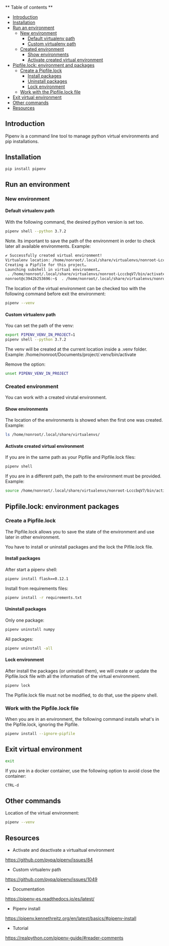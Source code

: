 ** Table of contents **
- [Introduction](#introduction)
- [Installation](#installation)
- [Run an environment](#run_an_environment)
  - [New environment](#new_environment)
      - [Default virtualenv path](#new_environment_default_path)
      - [Custom virtualenv path](#new_environment_custom_path)
  - [Created environment](#created_environment)
      - [Show environments](#show_environments)
      - [Activate created virtual environment](#activate_created_virtual_environment)
- [Pipfile.lock: environment and packages](#pipfile_lock)
  - [Create a Pipfile.lock](#create_a_pipfile.lock)
      - [Install packages](#install_packages)
      - [Uninstall packages](#uninstall_packages)
      - [Lock environment](#lock_environment)
  - [Work with the Pipfile.lock file](#work_with_the_pipfile_lock_file)
- [Exit virtual environment](#exit_virtual_environment)
- [Other commands](#other_commands)
- [Resources](#resources)

<a name="introduction"></a>
## Introduction

Pipenv is a command line tool to manage python virtual environments and pip installations.

<a name="installation"></a>
## Installation

```bash
pip install pipenv
```

<a name="run_an_environment"></a>
## Run an environment

<a name="new_environment"></a>
### New environment

<a name="new_environment_default_path"></a>
#### Default virtualenv path

With the following command, the desired python version is set too.

```bash
pipenv shell --python 3.7.2
```

Note. Its important to save the path of the environment in order to check later all available environments. Example:

```bash
✔ Successfully created virtual environment!                                                                    
Virtualenv location: /home/nonroot/.local/share/virtualenvs/nonroot-LcccbqV7                                   
Creating a Pipfile for this project…                                                                           
Launching subshell in virtual environment…                                                                     
 . /home/nonroot/.local/share/virtualenvs/nonroot-LcccbqV7/bin/activate                                        
nonroot@c3942b253696:~$  . /home/nonroot/.local/share/virtualenvs/nonroot-LcccbqV7/bin/activate
```

The location of the virtual environment can be checked too with the following command before exit the environment:

```bash
pipenv --venv
```

<a name="new_environment_custom_path"></a>
#### Custom virtualenv path

You can set the path of the venv:

```bash
export PIPENV_VENV_IN_PROJECT=1
pipenv shell --python 3.7.2
```

The venv will be created at the current location inside a .venv folder. Example: /home/nonroot/Documents/project/.venv/bin/activate

Remove the option:

```bash
unset PIPENV_VENV_IN_PROJECT
```

<a name="created_environment"></a>
### Created environment

You can work with a created virutal environment.

<a name="show_environments"></a>
#### Show environments

The location of the environments is showed when the first one was created. Example:

```bash
ls /home/nonroot/.local/share/virtualenvs/
```

<a name="activate_created_virtual_environment"></a>
#### Activate created virtual environment

If you are in the same path as your Pipfile and Pipfile.lock files:

```bash
pipenv shell
```

If you are in a different path, the path to the environment must be provided. Example:

```bash
source /home/nonroot/.local/share/virtualenvs/nonroot-LcccbqV7/bin/activate
```

<a name="pipfile_lock"></a>
## Pipfile.lock: environment packages

<a name="create_a_pipfile.lock"></a>
### Create a Pipfile.lock

The Pipfile.lock allows you to save the state of the environment and use later in other environment.

You have to install or uninstall packages and the lock the Pifile.lock file.

<a name="install_packages"></a>
#### Install packages

After start a pipenv shell:

```bash
pipenv install flask==0.12.1
```

Install from requirements files:

```bash
pipenv install -r requirements.txt
```

<a name="uninstall_packages"></a>
#### Uninstall packages

Only one package:

```bash
pipenv uninstall numpy
```

All packages:

```bash
pipenv uninstall -all
```

<a name="lock_environment"></a>
#### Lock environment

After install the packages (or uninstall them), we will create or update the Pipfile.lock file with all the information of the virtual environment.

```bash
pipenv lock
```

The Pipfile.lock file must not be modified, to do that, use the pipenv shell.

<a name="work_with_the_pipfile_lock_file"></a>
### Work with the Pipfile.lock file

When you are in an environment, the following command installs what's in the Pipfile.lock, ignoring the Pipfile.

```bash
pipenv install --ignore-pipfile
```

<a name="exit_virtual_environment"></a>
## Exit virtual environment

```bash
exit
```

If you are in a docker container, use the following option to avoid close the container:

```bash
CTRL-d
```

<a name="other_commands"></a>
## Other commands

Location of the virtual environment:

```bash
pipenv --venv
```

<a name="resources"></a>
## Resources

- Activate and deactivate a virtualtual environment

https://github.com/pypa/pipenv/issues/84

- Custom virtualenv path

https://github.com/pypa/pipenv/issues/1049

- Documentation

https://pipenv-es.readthedocs.io/es/latest/

- Pipenv install

https://pipenv.kennethreitz.org/en/latest/basics/#pipenv-install

- Tutorial

https://realpython.com/pipenv-guide/#reader-comments

